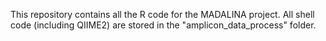 This repository contains all the R code for the MADALINA project.
All shell code (including QIIME2) are stored in the "amplicon_data_process" folder.
